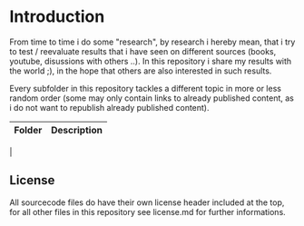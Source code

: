 # Introduction
From time to time i do some "research", by research i hereby mean, that i try to test / reevaluate results that i have seen on different sources (books, youtube, disussions with others ..). In this repository i share my results with the world ;), in the hope that others are also interested in such results.

Every subfolder in this repository tackles a different topic in more or less random order (some may only contain links to already published content, as i do not want to republish already published content).


| Folder | Description |
| --- | --- |
| 



## License
All sourcecode files do have their own license header included at the top, for all other files in this repository see license.md for further informations.
